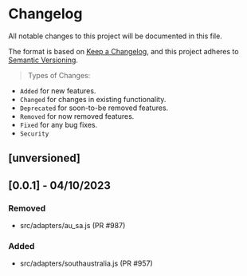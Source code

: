 # Changelog

All notable changes to this project will be documented in this file.

The format is based on [Keep a Changelog](https://keepachangelog.com/en/1.0.0/),
and this project adheres to [Semantic Versioning](https://semver.org/spec/v2.0.0.html).

> Types of Changes:
- `Added` for new features.
- `Changed` for changes in existing functionality.
- `Deprecated` for soon-to-be removed features.
- `Removed` for now removed features.
- `Fixed` for any bug fixes.
- `Security`

## [unversioned]

## [0.0.1] - 04/10/2023

### Removed
- src/adapters/au_sa.js (PR #987)
### Added
- src/adapters/southaustralia.js (PR #957)